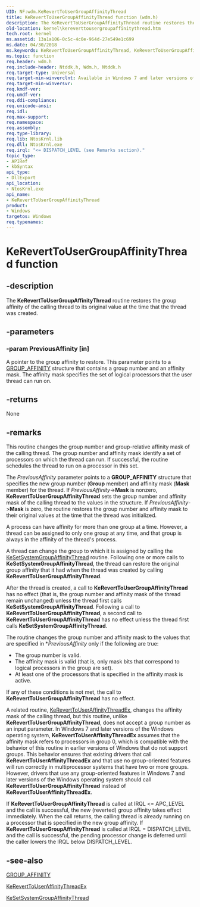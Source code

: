 ```yaml
---
UID: NF:wdm.KeRevertToUserGroupAffinityThread
title: KeRevertToUserGroupAffinityThread function (wdm.h)
description: The KeRevertToUserGroupAffinityThread routine restores the group affinity of the calling thread to its original value at the time that the thread was created.
old-location: kernel\kereverttousergroupaffinitythread.htm
tech.root: kernel
ms.assetid: 13a1a106-0c5c-4c0e-964d-27e549e1c699
ms.date: 04/30/2018
ms.keywords: KeRevertToUserGroupAffinityThread, KeRevertToUserGroupAffinityThread routine [Kernel-Mode Driver Architecture], k105_be46d681-835f-40ba-8120-b8699e16ea0b.xml, kernel.kereverttousergroupaffinitythread, wdm/KeRevertToUserGroupAffinityThread
ms.topic: function
req.header: wdm.h
req.include-header: Ntddk.h, Wdm.h, Ntddk.h
req.target-type: Universal
req.target-min-winverclnt: Available in Windows 7 and later versions of Windows.
req.target-min-winversvr: 
req.kmdf-ver: 
req.umdf-ver: 
req.ddi-compliance: 
req.unicode-ansi: 
req.idl: 
req.max-support: 
req.namespace: 
req.assembly: 
req.type-library: 
req.lib: NtosKrnl.lib
req.dll: NtosKrnl.exe
req.irql: "<= DISPATCH_LEVEL (see Remarks section)."
topic_type:
- APIRef
- kbSyntax
api_type:
- DllExport
api_location:
- NtosKrnl.exe
api_name:
- KeRevertToUserGroupAffinityThread
product:
- Windows
targetos: Windows
req.typenames: 
---
```


# KeRevertToUserGroupAffinityThread function


## -description


The <b>KeRevertToUserGroupAffinityThread</b> routine restores the group affinity of the calling thread to its original value at the time that the thread was created. 


## -parameters




### -param PreviousAffinity [in]

A pointer to the group affinity to restore. This parameter points to a <a href="https://msdn.microsoft.com/library/windows/hardware/ff546539">GROUP_AFFINITY</a> structure that contains a group number and an affinity mask. The affinity mask specifies the set of logical processors that the user thread can run on. 


## -returns



None




## -remarks



This routine changes the group number and group-relative affinity mask of the calling thread. The group number and affinity mask identify a set of processors on which the thread can run. If successful, the routine schedules the thread to run on a processor in this set.

The <i>PreviousAffinity</i> parameter points to a <b>GROUP_AFFINITY</b> structure that specifies the new group number (<b>Group</b> member) and affinity mask (<b>Mask</b> member) for the thread. If <i>PreviousAffinity</i>-&gt;<b>Mask</b> is nonzero, <b>KeRevertToUserGroupAffinityThread</b> sets the group number and affinity mask of the calling thread to the values in the structure. If <i>PreviousAffinity</i>-&gt;<b>Mask</b> is zero, the routine restores the group number and affinity mask to their original values at the time that the thread was initialized.

A process can have affinity for more than one group at a time. However, a thread can be assigned to only one group at any time, and that group is always in the affinity of the thread's process.

A thread can change the group to which it is assigned by calling the <a href="https://msdn.microsoft.com/library/windows/hardware/ff553275">KeSetSystemGroupAffinityThread</a> routine. Following one or more calls to <b>KeSetSystemGroupAffinityThread</b>, the thread can restore the original group affinity that it had when the thread was created by calling <b>KeRevertToUserGroupAffinityThread</b>.

After the thread is created, a call to <b>KeRevertToUserGroupAffinityThread</b> has no effect (that is, the group number and affinity mask of the thread remain unchanged) unless the thread first calls <b>KeSetSystemGroupAffinityThread</b>. Following a call to <b>KeRevertToUserGroupAffinityThread</b>, a second call to <b>KeRevertToUserGroupAffinityThread</b> has no effect unless the thread first calls <b>KeSetSystemGroupAffinityThread</b>.

The routine changes the group number and affinity mask to the values that are specified in *<i>PreviousAffinity</i> only if the following are true:

<ul>
<li>
The group number is valid.

</li>
<li>
The affinity mask is valid (that is, only mask bits that correspond to logical processors in the group are set).

</li>
<li>
At least one of the processors that is specified in the affinity mask is active.

</li>
</ul>
If any of these conditions is not met, the call to <b>KeRevertToUserGroupAffinityThread</b> has no effect.

A related routine, <a href="https://msdn.microsoft.com/library/windows/hardware/ff553190">KeRevertToUserAffinityThreadEx</a>, changes the affinity mask of the calling thread, but this routine, unlike <b>KeRevertToUserGroupAffinityThread</b>, does not accept a group number as an input parameter. In Windows 7 and later versions of the Windows operating system, <b>KeRevertToUserAffinityThreadEx</b> assumes that the affinity mask refers to processors in group 0, which is compatible with the behavior of this routine in earlier versions of Windows that do not support groups. This behavior ensures that existing drivers that call <b>KeRevertToUserAffinityThreadEx</b> and that use no group-oriented features will run correctly in multiprocessor systems that have two or more groups. However, drivers that use any group-oriented features in Windows 7 and later versions of the Windows operating system should call <b>KeRevertToUserGroupAffinityThread</b> instead of <b>KeRevertToUserAffinityThreadEx</b>.

If <b>KeRevertToUserGroupAffinityThread</b> is called at IRQL &lt;= APC_LEVEL and the call is successful, the new (reverted) group affinity takes effect immediately. When the call returns, the calling thread is already running on a processor that is specified in the new group affinity. If <b>KeRevertToUserGroupAffinityThread</b> is called at IRQL = DISPATCH_LEVEL and the call is successful, the pending processor change is deferred until the caller lowers the IRQL below DISPATCH_LEVEL.




## -see-also




<a href="https://msdn.microsoft.com/library/windows/hardware/ff546539">GROUP_AFFINITY</a>



<a href="https://msdn.microsoft.com/library/windows/hardware/ff553190">KeRevertToUserAffinityThreadEx</a>



<a href="https://msdn.microsoft.com/library/windows/hardware/ff553275">KeSetSystemGroupAffinityThread</a>
 

 

